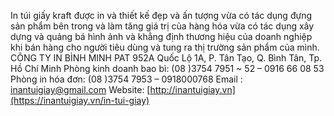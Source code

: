 In túi giấy kraft được in và thiết kế đẹp và ấn tượng vừa có tác dụng đựng sản phẩm bên trong và làm tăng giá trị của hàng hóa vừa có tác dụng xây dựng và quảng bá hình ảnh và khẳng định thương hiệu của doanh nghiệp khi bán hàng cho người tiêu dùng và tung ra thị trường sản phẩm của mình.
CÔNG TY IN BÌNH MINH PAT
952A Quốc Lộ 1A, P. Tân Tạo, Q. Bình Tân, Tp. Hồ Chí Minh
Phòng kinh doanh bao bì: (08 )3754 7951 ~ 52 – 0916 66 08 53
Phòng in hóa đơn: (08 )3754 7953 – 0918000768
Email : inantuigiay@gmail.com
Website: [http://inantuigiay.vn](https://inantuigiay.vn/in-tui-giay)
